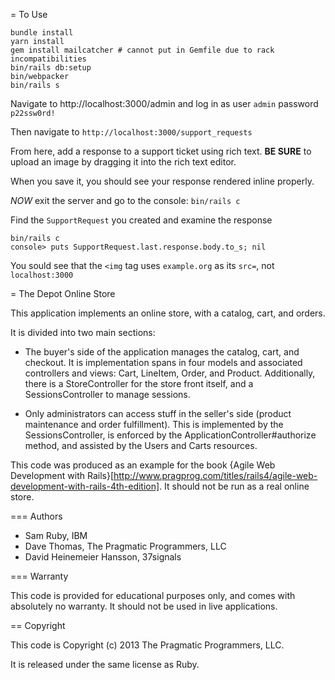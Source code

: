 = To Use

```
bundle install
yarn install
gem install mailcatcher # cannot put in Gemfile due to rack incompatibilities
bin/rails db:setup
bin/webpacker
bin/rails s
```

Navigate to http://localhost:3000/admin and log in as user `admin` password `p22ssw0rd!`

Then navigate to `http://localhost:3000/support_requests`

From here, add a response to a support ticket using rich text.  **BE SURE** to upload an image by dragging it into the rich text
editor.

When you save it, you should see your response rendered inline properly.

*NOW* exit the server and go to the console: `bin/rails c`

Find the `SupportRequest` you created and examine the response

```
bin/rails c
console> puts SupportRequest.last.response.body.to_s; nil
```

You sould see that the `<img` tag uses `example.org` as its `src=`, not `localhost:3000`


= The Depot Online Store

This application implements an online store, with a catalog, cart, and orders.

It is divided into two main sections:

* The buyer's side of the application manages the catalog, cart, 
  and checkout. It is implementation spans in four models and associated
  controllers and views: Cart, LineItem, Order, and Product.  Additionally,
  there is a StoreController for the store front itself, and a
  SessionsController to manage sessions.

* Only administrators can access stuff in the seller's side
  (product maintenance and order fulfillment).  This is implemented by the
  SessionsController, is enforced by the ApplicationController#authorize
  method, and assisted by the Users and Carts resources.

This code was produced as an example for the book {Agile Web Development with
Rails}[http://www.pragprog.com/titles/rails4/agile-web-development-with-rails-4th-edition]. It should not be 
run as a real online store.

=== Authors

 * Sam Ruby, IBM
 * Dave Thomas, The Pragmatic Programmers, LLC
 * David Heinemeier Hansson, 37signals

=== Warranty

This code is provided for educational purposes only, and comes with 
absolutely no warranty. It should not be used in live applications.

== Copyright

This code is Copyright (c) 2013 The Pragmatic Programmers, LLC.

It is released under the same license as Ruby.
